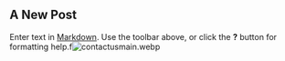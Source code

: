 ## A New Post

Enter text in [Markdown](http://daringfireball.net/projects/markdown/). Use the toolbar above, or click the **?** button for formatting help.f![contactusmain.webp]({{site.baseurl}}/contactusmain.webp)

